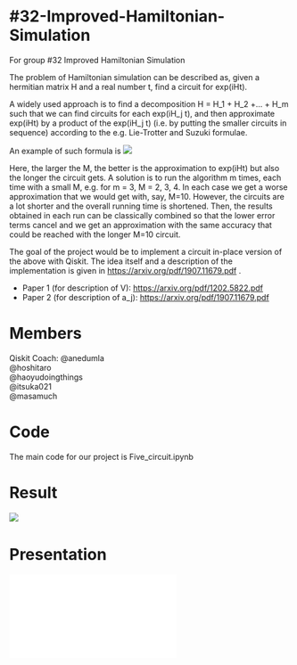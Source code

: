 # #32-Improved-Hamiltonian-Simulation
For group #32 Improved Hamiltonian Simulation

The problem of Hamiltonian simulation can be described as, given a hermitian matrix H and a real number t, find a circuit for exp(iHt).

A widely used approach is to find a decomposition H = H_1 + H_2 +... + H_m such that we can find circuits for each exp(iH_j t), and then approximate exp(iHt) by a product of the exp(iH_j t) (i.e. by putting the smaller circuits in sequence) according to the e.g. Lie-Trotter and Suzuki formulae.

An example of such formula is
![](https://user-images.githubusercontent.com/5624856/69020846-37051800-09b6-11ea-8398-f6124168d4d6.png)

Here, the larger the M, the better is the approximation to exp(iHt) but also the longer the circuit gets. A solution is to run the algorithm m times, each time with a small M, e.g. for m = 3, M = 2, 3, 4. In each case we get a worse approximation that we would get with, say, M=10. However, the circuits are a lot shorter and the overall running time is shortened. Then, the results obtained in each run can be classically combined so that the lower error terms cancel and we get an approximation with the same accuracy that could be reached with the longer M=10 circuit.

The goal of the project would be to implement a circuit in-place version of the above with Qiskit. The idea itself and a description of the implementation is given in https://arxiv.org/pdf/1907.11679.pdf .

* Paper 1 (for description of V): https://arxiv.org/pdf/1202.5822.pdf
* Paper 2 (for description of a_j): https://arxiv.org/pdf/1907.11679.pdf
# Members
Qiskit Coach: @anedumla  
@hoshitaro  
@haoyudoingthings  
@itsuka021  
@masamuch  


# Code
The main code for our project is Five_circuit.ipynb

# Result
![](https://github.com/hoshitaro/32-Improved-Hamiltonian-Simulation/blob/master/%2332_result.png)

# Presentation
![Presentation PowerPoint](Presentation_for_Qiskit_Camp_Asia_Team_32.pdf)
